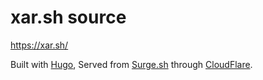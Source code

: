 # xar.sh source

https://xar.sh/

Built with [Hugo](http://gohugo.io/),
Served from [Surge.sh](https://surge.sh) through [CloudFlare](https://www.cloudflare.com/).
